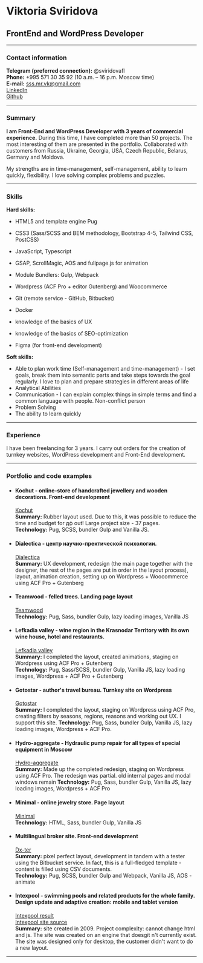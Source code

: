 # Viktoria Sviridova
## FrontEnd and WordPress Developer
* * *
### Contact information
**Telegram (preferred connection):** @sviridovafl   
**Phone:** +995 571 30 35 92 (10 a.m. – 16 p.m. Moscow time)   
**E-mail:** sss.mr.vk@gmail.com   
[LinkedIn](https://www.linkedin.com/in/flsviridova/)  
[Github](https://github.com/klgdf)  
* * *
### Summary
**I am Front-End and WordPress Developer with 3 years of commercial experience.** During this time, I have completed more than 50 projects. The most interesting of them are presented in the portfolio. Collaborated with customers from Russia, Ukraine, Georgia, USA, Czech Republic, Belarus, Germany and Moldova.   

My strengths are in time-management, self-management, ability to learn quickly, flexibility. I love solving complex problems and puzzles.  
* * *
### Skills
**Hard skills:**
  - HTML5 and template engine Pug
  - CSS3 (Sass/SCSS and BEM methodology, Bootstrap 4-5, Tailwind CSS, PostCSS)
  - JavaScript, Typescript
  - GSAP, ScrollMagic, AOS and fullpage.js for animation
  - Module Bundlers: Gulp, Webpack

  - Wordpress (ACF Pro + editor Gutenberg) and Woocommerce

  - Git (remote service - GitHub, Bitbucket)
  - Docker

  - knowledge of the basics of UX
  - knowledge of the basics of SEO-optimization
  - Figma (for front-end development)

**Soft skills:**
  - Able to plan work time (Self-management and time-management) - I set goals, break them into semantic parts and take steps towards the goal regularly. I love to plan and prepare strategies in different areas of life
  - Analytical Abilities
  - Communication - I can explain complex things in simple terms and find a common language with people. Non-conflict person
  - Problem Solving
  - The ability to learn quickly

* * *
### Experience
  I have been freelancing for 3 years. I carry out orders for the creation of turnkey websites, WordPress development and Front-End development.
* * *
### Portfolio and code examples
  - #### Kochut - online-store of handcrafted jewellery and wooden decorations. Front-end development  
    [Kochut](https://kochut.org/en/)  
    **Summary:** Rubber layout used. Due to this, it was possible to reduce the time and budget for дф out! Large project size - 37 pages.  
    **Technology:** Pug, SCSS, bundler Gulp and Vanilla JS.  
  - #### Dialectica - центр научно-пректической психологии.  
    [Dialectica](https://cnpp.ru/)  
    **Summary:** UX development, redesign (the main page together with the designer, the rest of the pages are put in order in the layout process), layout, animation creation, setting up on Wordpress + Woocommerce using ACF Pro + Gutenberg
  - #### Teamwood - felled trees. Landing page layout
    [Teamwood](https://teamwood.pro/)  
    **Technology:** Pug, Sass, bundler Gulp, lazy loading images, Vanilla JS  
  - #### Lefkadia valley - wine region in the Krasnodar Territory with its own wine house, hotel and restaurants.  
    [Lefkadia valley](https://lefkadia.ru/)  
    **Summary:** I completed the layout, created animations, staging on Wordpress using ACF Pro + Gutenberg  
    **Technology:** Pug, Sass/SCSS, bundler Gulp, Vanilla JS, lazy loading images, Wordpress + ACF Pro + Gutenberg  
  - #### Gotostar - author's travel bureau. Turnkey site on Wordpress
    [Gotostar](https://gotostar.ru/en/home-2/)  
    **Summary:** I completed the layout, staging on Wordpress using ACF Pro, creating filters by seasons, regions, reasons and working out UX. I support this site. 
    **Technology:** Pug, Sass, bundler Gulp, Vanilla JS, lazy loading images, Wordpress + ACF Pro.
  - #### Hydro-aggregate - Hydraulic pump repair for all types of special equipment in Moscow
    [Hydro-aggregate](https://hydro-aggregate.ru/)  
    **Summary:** Made up the completed redesign, staging on Wordpress using ACF Pro. The redesign was partial. old internal pages and modal windows remain
    **Technology:** Pug, Sass, bundler Gulp, Vanilla JS, lazy loading images, Wordpress + ACF Pro 
  - #### Minimal - online jewelry store. Page layout  
    [Minimal](https://minimal.com.ua/ua/jewelry-collection/skazhi-tak/)  
    **Technology:** HTML, Sass, bundler Gulp, Vanilla JS  
  - #### Multilingual broker site. Front-end development  
    [Dx-ter](https://result.cf/dx-ter/)  
    **Summary:** pixel perfect layout, development in tandem with a tester using the Bitbucket service. In fact, this is a full-fledged template - content is filled using CSV documents.  
    **Technology:** Pug, SCSS, bundler Gulp and Webpack, Vanilla JS, AOS - animate  
  - #### Intexpool - swimming pools and related products for the whole family. Design update and adaptive creation: mobile and tablet version
    [Intexpool result](https://www.intexdev.xyz/)  
    [Intexpool site source](https://www.intexpool.ua/)  
    **Summary:** site created in 2009. Project complexity: cannot change html and js. The site was created on an engine that doesgit n't currently exist. The site was designed only for desktop, the customer didn't want to do a new layout.  
* * *
